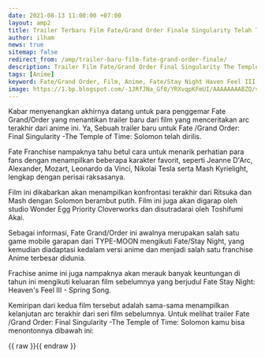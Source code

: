 ```yaml
---
date: 2021-08-13 11:00:00 +07:00
layout: amp2
title: Trailer Terbaru Film Fate/Grand Order Finale Singularity Telah Terbit
author: ilham
news: true
sitemap: false
redirect_from: /amp/trailer-baru-film-fate-grand-order-finale/
description: Trailer Film Fate/Grand Order Final Singularity The Temple of Time Solomon telah dirilis. Lihat Cuplikannya disini.
tags: [Anime]
keyword: Fate/Grand Order, Film, Anime, Fate/Stay Night Haven Feel III, Fate/Grand Order Final Singularity The Temple of Time Solomon
image: https://1.bp.blogspot.com/-1JRfJNa_Gf0/YRXvqpKFmUI/AAAAAAAABZQ/vj5llaH7OT4CPJ23npWxUmcSEp8_1dRWQCLcBGAsYHQ/s0/20210812_201448_0000.jpg
---
```

Kabar menyenangkan akhirnya datang untuk para penggemar Fate Grand/Order yang menantikan trailer baru dari film yang menceritakan arc terakhir dari anime ini. Ya, Sebuah trailer baru untuk  Fate /Grand Order: Final Singularity -The Temple of Time: Solomon telah dirilis.

Fate Franchise nampaknya tahu betul cara untuk menarik perhatian para fans dengan menampilkan beberapa karakter favorit, seperti Jeanne D'Arc, Alexander, Mozart, Leonardo da Vinci, Nikolai Tesla serta Mash Kyrielight, lengkap dengan perisai raksasanya.

Film ini dikabarkan akan menampilkan konfrontasi terakhir dari Ritsuka dan Mash dengan Solomon berambut putih. Film ini juga akan digarap oleh studio Wonder Egg Priority Cloverworks dan disutradarai oleh Toshifumi Akai.

Sebagai informasi, Fate Grand/Order ini awalnya merupakan salah satu game mobile garapan dari TYPE-MOON mengikuti Fate/Stay Night, yang kemudian diadaptasi kedalam versi anime dan menjadi salah satu franchise Anime terbesar didunia.

Frachise anime ini juga nampaknya akan merauk banyak keuntungan di tahun ini mengikuti keluaran film sebelumnya yang berjudul Fate Stay Night: Heaven's Feel III - Spring Song.

Kemiripan dari kedua film tersebut adalah sama-sama menampilkan kelanjutan arc terakhir dari seri film sebelumnya. Untuk melihat trailer Fate /Grand Order: Final Singularity -The Temple of Time: Solomon kamu bisa menontonnya dibawah ini:

{{ raw }}<amp-youtube data-videoid="q8MREdw5zo8" layout="responsive" width="480" height="270"></amp-youtube>{{ endraw }}
